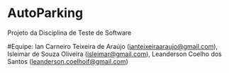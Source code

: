 # AutoParking
Projeto da Disciplina de Teste de Software


#Equipe:
Ian Carneiro Teixeira de Araújo (ianteixeiraaraujo@gmail.com), 
Isleimar de Souza Oliveira (isleimar@gmail.com),
Leanderson Coelho dos Santos (leanderson.coelhoif@gmail.com)
